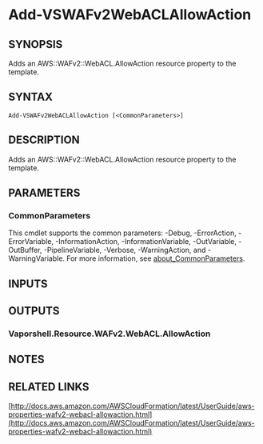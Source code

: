 # Add-VSWAFv2WebACLAllowAction

## SYNOPSIS
Adds an AWS::WAFv2::WebACL.AllowAction resource property to the template.

## SYNTAX

```
Add-VSWAFv2WebACLAllowAction [<CommonParameters>]
```

## DESCRIPTION
Adds an AWS::WAFv2::WebACL.AllowAction resource property to the template.

## PARAMETERS

### CommonParameters
This cmdlet supports the common parameters: -Debug, -ErrorAction, -ErrorVariable, -InformationAction, -InformationVariable, -OutVariable, -OutBuffer, -PipelineVariable, -Verbose, -WarningAction, and -WarningVariable. For more information, see [about_CommonParameters](http://go.microsoft.com/fwlink/?LinkID=113216).

## INPUTS

## OUTPUTS

### Vaporshell.Resource.WAFv2.WebACL.AllowAction
## NOTES

## RELATED LINKS

[http://docs.aws.amazon.com/AWSCloudFormation/latest/UserGuide/aws-properties-wafv2-webacl-allowaction.html](http://docs.aws.amazon.com/AWSCloudFormation/latest/UserGuide/aws-properties-wafv2-webacl-allowaction.html)

